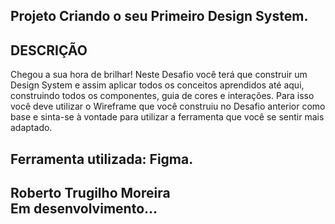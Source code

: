 ## Projeto Criando o seu Primeiro Design System.

## DESCRIÇÃO
Chegou a sua hora de brilhar! Neste Desafio você terá que construir um Design System e assim aplicar todos os conceitos aprendidos até aqui, construindo todos os componentes, guia de cores e interações. Para isso você deve utilizar o Wireframe que você construiu no Desafio anterior como base e sinta-se à vontade para utilizar a ferramenta que você se sentir mais adaptado.  

## Ferramenta utilizada: Figma.

## Roberto Trugilho Moreira<br> Em desenvolvimento...

